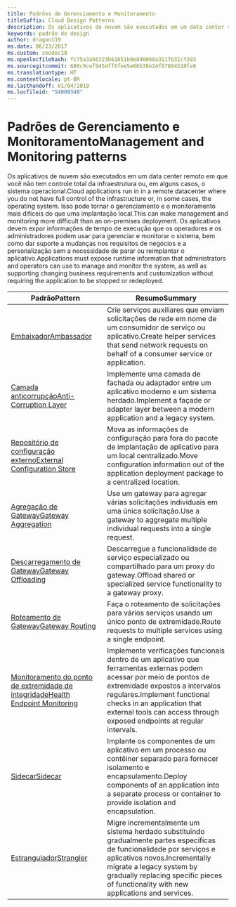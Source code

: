 ```yaml
---
title: Padrões de Gerenciamento e Monitoramento
titleSuffix: Cloud Design Patterns
description: Os aplicativos de nuvem são executados em um data center remoto em que você não tem controle total da infraestrutura ou, em alguns casos, o sistema operacional. Isso pode tornar o gerenciamento e o monitoramento mais difíceis do que uma implantação local. Os aplicativos devem expor informações de tempo de execução que os operadores e os administradores podem usar para gerenciar e monitorar o sistema, bem como dar suporte a mudanças nos requisitos de negócios e a personalização sem a necessidade de parar ou reimplantar o aplicativo.
keywords: padrão de design
author: dragon119
ms.date: 06/23/2017
ms.custom: seodec18
ms.openlocfilehash: fc75a3a56323b61651b9e840068a3117b31cf203
ms.sourcegitcommit: 680c9cef945dff6fee5e66b38e24f07804510fa9
ms.translationtype: HT
ms.contentlocale: pt-BR
ms.lasthandoff: 01/04/2019
ms.locfileid: "54009348"
---
```

# <a name="management-and-monitoring-patterns"></a><span data-ttu-id="3ff23-106">Padrões de Gerenciamento e Monitoramento</span><span class="sxs-lookup"><span data-stu-id="3ff23-106">Management and Monitoring patterns</span></span>

<span data-ttu-id="3ff23-107">Os aplicativos de nuvem são executados em um data center remoto em que você não tem controle total da infraestrutura ou, em alguns casos, o sistema operacional.</span><span class="sxs-lookup"><span data-stu-id="3ff23-107">Cloud applications run in in a remote datacenter where you do not have full control of the infrastructure or, in some cases, the operating system.</span></span> <span data-ttu-id="3ff23-108">Isso pode tornar o gerenciamento e o monitoramento mais difíceis do que uma implantação local.</span><span class="sxs-lookup"><span data-stu-id="3ff23-108">This can make management and monitoring more difficult than an on-premises deployment.</span></span> <span data-ttu-id="3ff23-109">Os aplicativos devem expor informações de tempo de execução que os operadores e os administradores podem usar para gerenciar e monitorar o sistema, bem como dar suporte a mudanças nos requisitos de negócios e a personalização sem a necessidade de parar ou reimplantar o aplicativo.</span><span class="sxs-lookup"><span data-stu-id="3ff23-109">Applications must expose runtime information that administrators and operators can use to manage and monitor the system, as well as supporting changing business requirements and customization without requiring the application to be stopped or redeployed.</span></span>

|                              <span data-ttu-id="3ff23-110">Padrão</span><span class="sxs-lookup"><span data-stu-id="3ff23-110">Pattern</span></span>                               |                                                              <span data-ttu-id="3ff23-111">Resumo</span><span class="sxs-lookup"><span data-stu-id="3ff23-111">Summary</span></span>                                                              |
|--------------------------------------------------------------------|-----------------------------------------------------------------------------------------------------------------------------------|
|                   [<span data-ttu-id="3ff23-112">Embaixador</span><span class="sxs-lookup"><span data-stu-id="3ff23-112">Ambassador</span></span>](../ambassador.md)                   |                 <span data-ttu-id="3ff23-113">Crie serviços auxiliares que enviam solicitações de rede em nome de um consumidor de serviço ou aplicativo.</span><span class="sxs-lookup"><span data-stu-id="3ff23-113">Create helper services that send network requests on behalf of a consumer service or application.</span></span>                 |
|        [<span data-ttu-id="3ff23-114">Camada anticorrupção</span><span class="sxs-lookup"><span data-stu-id="3ff23-114">Anti-Corruption Layer</span></span>](../anti-corruption-layer.md)        |                       <span data-ttu-id="3ff23-115">Implemente uma camada de fachada ou adaptador entre um aplicativo moderno e um sistema herdado.</span><span class="sxs-lookup"><span data-stu-id="3ff23-115">Implement a façade or adapter layer between a modern application and a legacy system.</span></span>                       |
| [<span data-ttu-id="3ff23-116">Repositório de configuração externo</span><span class="sxs-lookup"><span data-stu-id="3ff23-116">External Configuration Store</span></span>](../external-configuration-store.md) |                <span data-ttu-id="3ff23-117">Mova as informações de configuração para fora do pacote de implantação de aplicativo para um local centralizado.</span><span class="sxs-lookup"><span data-stu-id="3ff23-117">Move configuration information out of the application deployment package to a centralized location.</span></span>                |
|          [<span data-ttu-id="3ff23-118">Agregação de Gateway</span><span class="sxs-lookup"><span data-stu-id="3ff23-118">Gateway Aggregation</span></span>](../gateway-aggregation.md)          |                          <span data-ttu-id="3ff23-119">Use um gateway para agregar várias solicitações individuais em uma única solicitação.</span><span class="sxs-lookup"><span data-stu-id="3ff23-119">Use a gateway to aggregate multiple individual requests into a single request.</span></span>                           |
|           [<span data-ttu-id="3ff23-120">Descarregamento de Gateway</span><span class="sxs-lookup"><span data-stu-id="3ff23-120">Gateway Offloading</span></span>](../gateway-offloading.md)           |                              <span data-ttu-id="3ff23-121">Descarregue a funcionalidade de serviço especializado ou compartilhado para um proxy do gateway.</span><span class="sxs-lookup"><span data-stu-id="3ff23-121">Offload shared or specialized service functionality to a gateway proxy.</span></span>                              |
|              [<span data-ttu-id="3ff23-122">Roteamento de Gateway</span><span class="sxs-lookup"><span data-stu-id="3ff23-122">Gateway Routing</span></span>](../gateway-routing.md)              |                                   <span data-ttu-id="3ff23-123">Faça o roteamento de solicitações para vários serviços usando um único ponto de extremidade.</span><span class="sxs-lookup"><span data-stu-id="3ff23-123">Route requests to multiple services using a single endpoint.</span></span>                                    |
|   [<span data-ttu-id="3ff23-124">Monitoramento do ponto de extremidade de integridade</span><span class="sxs-lookup"><span data-stu-id="3ff23-124">Health Endpoint Monitoring</span></span>](../health-endpoint-monitoring.md)   |   <span data-ttu-id="3ff23-125">Implemente verificações funcionais dentro de um aplicativo que ferramentas externas podem acessar por meio de pontos de extremidade expostos a intervalos regulares.</span><span class="sxs-lookup"><span data-stu-id="3ff23-125">Implement functional checks in an application that external tools can access through exposed endpoints at regular intervals.</span></span>    |
|                      [<span data-ttu-id="3ff23-126">Sidecar</span><span class="sxs-lookup"><span data-stu-id="3ff23-126">Sidecar</span></span>](../sidecar.md)                      |         <span data-ttu-id="3ff23-127">Implante os componentes de um aplicativo em um processo ou contêiner separado para fornecer isolamento e encapsulamento.</span><span class="sxs-lookup"><span data-stu-id="3ff23-127">Deploy components of an application into a separate process or container to provide isolation and encapsulation.</span></span>          |
|                    [<span data-ttu-id="3ff23-128">Estrangulador</span><span class="sxs-lookup"><span data-stu-id="3ff23-128">Strangler</span></span>](../strangler.md)                    | <span data-ttu-id="3ff23-129">Migre incrementalmente um sistema herdado substituindo gradualmente partes específicas de funcionalidade por serviços e aplicativos novos.</span><span class="sxs-lookup"><span data-stu-id="3ff23-129">Incrementally migrate a legacy system by gradually replacing specific pieces of functionality with new applications and services.</span></span> |
